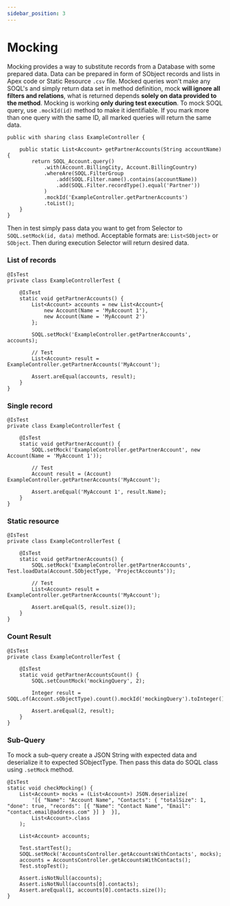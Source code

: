 ```yaml
---
sidebar_position: 3
---
```


# Mocking


Mocking provides a way to substitute records from a Database with some prepared data. Data can be prepared in form of SObject records and lists in Apex code or Static Resource `.csv` file.
Mocked queries won't make any SOQL's and simply return data set in method definition, mock __will ignore all filters and relations__, what is returned depends __solely on data provided to the method__. Mocking is working __only during test execution__. To mock SOQL query, use `.mockId(id)` method to make it identifiable. If you mark more than one query with the same ID, all marked queries will return the same data.

```apex
public with sharing class ExampleController {

    public static List<Account> getPartnerAccounts(String accountName) {
        return SOQL_Account.query()
            .with(Account.BillingCity, Account.BillingCountry)
            .whereAre(SOQL.FilterGroup
                .add(SOQL.Filter.name().contains(accountName))
                .add(SOQL.Filter.recordType().equal('Partner'))
            )
            .mockId('ExampleController.getPartnerAccounts')
            .toList();
    }
}
```

Then in test simply pass data you want to get from Selector to `SOQL.setMock(id, data)` method. Acceptable formats are: `List<SObject>` or `SObject`. Then during execution Selector will return desired data.

### List of records

```apex
@IsTest
private class ExampleControllerTest {

    @IsTest
    static void getPartnerAccounts() {
        List<Account> accounts = new List<Account>{
            new Account(Name = 'MyAccount 1'),
            new Account(Name = 'MyAccount 2')
        };

        SOQL.setMock('ExampleController.getPartnerAccounts', accounts);

        // Test
        List<Account> result = ExampleController.getPartnerAccounts('MyAccount');

        Assert.areEqual(accounts, result);
    }
}
```

### Single record

```apex
@IsTest
private class ExampleControllerTest {

    @IsTest
    static void getPartnerAccount() {
        SOQL.setMock('ExampleController.getPartnerAccount', new Account(Name = 'MyAccount 1'));

        // Test
        Account result = (Account) ExampleController.getPartnerAccounts('MyAccount');

        Assert.areEqual('MyAccount 1', result.Name);
    }
}
```

### Static resource

```apex
@IsTest
private class ExampleControllerTest {

    @IsTest
    static void getPartnerAccounts() {
        SOQL.setMock('ExampleController.getPartnerAccounts', Test.loadData(Account.SObjectType, 'ProjectAccounts'));

        // Test
        List<Account> result = ExampleController.getPartnerAccounts('MyAccount');

        Assert.areEqual(5, result.size());
    }
}
```

### Count Result

```
@IsTest
private class ExampleControllerTest {

    @IsTest
    static void getPartnerAccountsCount() {
        SOQL.setCountMock('mockingQuery', 2);

        Integer result = SOQL.of(Account.sObjectType).count().mockId('mockingQuery').toInteger();

        Assert.areEqual(2, result);
    }
}
```

### Sub-Query

To mock a sub-query create a JSON String with expected data and deserialize it to expected SObjectType. Then pass this data do SOQL class using `.setMock` method.

```
@IsTest
static void checkMocking() {
    List<Account> mocks = (List<Account>) JSON.deserialize(
        '[{ "Name": "Account Name", "Contacts": { "totalSize": 1, "done": true, "records": [{ "Name": "Contact Name", "Email": "contact.email@address.com" }] }  }],
        List<Account>.class
    );

    List<Account> accounts;

    Test.startTest();
    SOQL.setMock('AccountsController.getAccountsWithContacts', mocks);
    accounts = AccountsController.getAccountsWithContacts();
    Test.stopTest();

    Assert.isNotNull(accounts);
    Assert.isNotNull(accounts[0].contacts);
    Assert.areEqual(1, accounts[0].contacts.size());
}
```
